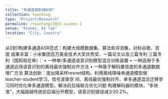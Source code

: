 ```yaml
---
title: "多通道端到端ASR"
collection: teaching
type: "Project/Research"
permalink: /teaching/2021-xiaomi-1
venue: "Xiaomi, AI lab"
location: "City, Country"
---
```


从0到1构建多通道ASR范式：构建大规模数据集、算法和评测集，对标谷歌、百度
成果丰富：小米集团百万美金技术大奖优秀奖、一篇论文以及三篇专利
三篇专利（国知局在审）：
• 一种单/多通道语音识别模型混合训练装置
• 一种适用于多通道远场语音识别的离线最优强制对齐方法
• 一种基于解码置信度的多通道数据增广方法
算法创新：提出降采样resnet结构、利用离线降噪单通道模型做teacher-student学习、信号波束空
间、离线最优强制对齐、单多通道混合迁移学习同时优化单多通道模型，解决前后端联合优化问题
构建解码器的模块，“多快准”，大幅超越传统前后端分开模型，语音识别错误减少20.2%。

